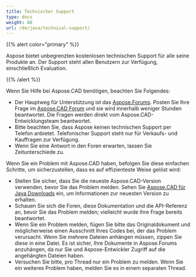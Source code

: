 ```yaml
---
title: Technischer Support
type: docs
weight: 80
url: /de/java/technical-support/
---
```


{{% alert color="primary" %}}

Aspose bietet unbegrenzten kostenlosen technischen Support für alle seine Produkte an. Der Support steht allen Benutzern zur Verfügung, einschließlich Evaluation.

{{% /alert %}}

Wenn Sie Hilfe bei Aspose.CAD benötigen, beachten Sie Folgendes:

- Der Hauptweg für Unterstützung ist das [Aspose.Forums](https://forum.aspose.com/). Posten Sie Ihre Frage im [Aspose.CAD Forum](https://forum.aspose.com/c/cad/19) und sie wird innerhalb weniger Stunden beantwortet. Die Fragen werden direkt vom Aspose.CAD-Entwicklungsteam beantwortet.
- Bitte beachten Sie, dass Aspose keinen technischen Support per Telefon anbietet. Telefonischer Support steht nur für Verkaufs- und Kauffragen zur Verfügung.
- Wenn Sie eine Antwort in den Foren erwarten, lassen Sie Zeitunterschiede zu.

Wenn Sie ein Problem mit Aspose.CAD haben, befolgen Sie diese einfachen Schritte, um sicherzustellen, dass es auf effizienteste Weise gelöst wird:

- Stellen Sie sicher, dass Sie die neueste Aspose.CAD-Version verwenden, bevor Sie das Problem melden. Sehen Sie [Aspose.CAD für Java Downloads](https://releases.aspose.com/java/repo/com/aspose/aspose-cad/) ein, um Informationen zur neuesten Version zu erhalten.
- Schauen Sie sich die Foren, diese Dokumentation und die API-Referenz an, bevor Sie das Problem melden; vielleicht wurde Ihre Frage bereits beantwortet.
- Wenn Sie ein Problem melden, fügen Sie bitte das Originaldokument und möglicherweise einen Ausschnitt Ihres Codes bei, der das Problem verursacht. Wenn Sie mehrere Dateien anhängen müssen, zippen Sie diese in eine Datei. Es ist sicher, Ihre Dokumente in Aspose.Forums anzuhängen, da nur Sie und Aspose-Entwickler Zugriff auf die angehängten Dateien haben.
- Versuchen Sie bitte, pro Thread nur ein Problem zu melden. Wenn Sie ein weiteres Problem haben, melden Sie es in einem separaten Thread.
